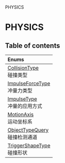PHYSICS

# PHYSICS <Badge type="tip" text="Groups" /> <Score text="PHYSICS" />

## Table of contents
| Enums |
| :-----|
| [CollisionType](../enums/mw.CollisionType.md) <br> 碰撞类型 |
| [ImpulseForceType](../enums/mw.ImpulseForceType.md) <br> 冲量力类型 |
| [ImpulseType](../enums/mw.ImpulseType.md) <br> 冲量的应用方式 |
| [MotionAxis](../enums/mw.MotionAxis.md) <br> 运动坐标系 |
| [ObjectTypeQuery](../enums/mw.ObjectTypeQuery.md) <br> 碰撞检测通道 |
| [TriggerShapeType](../enums/mw.TriggerShapeType.md) <br> 碰撞形状 |

